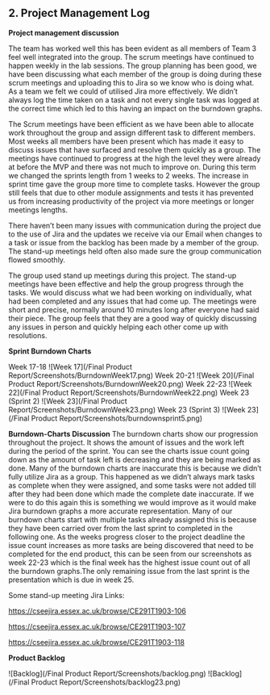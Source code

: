 ﻿

## 2. Project Management Log

**Project management discussion**

The team has worked well this has been evident as all members of Team 3 feel well integrated into the group. The scrum meetings have continued to happen weekly in the lab sessions. The group planning has been good, we have been discussing what each member of the group is doing during these scrum meetings and uploading this to Jira so we know who is doing what. As a team we felt we could of utilised Jira more effectively. We didn’t always log the time taken on a task and not every single task was logged at the correct time which led to this having an impact on the burndown graphs.


The Scrum meetings have been efficient as we have been able to allocate work throughout the group and assign different task to different members. Most weeks all members have been present which has made it easy to discuss issues that have surfaced and resolve them quickly as a group. The meetings have continued to progress at the high the level they were already at before the MVP and there was not much to improve on. During this term we changed the sprints length from 1 weeks to 2 weeks. The increase in sprint time gave the group more time to complete tasks. However the group still feels that due to other module assignments and tests it has prevented us from increasing productivity of the project via more meetings or longer meetings lengths.

There haven’t been many issues with communication during the project due to the use of Jira and the updates we receive via our Email when changes to a task or issue from the backlog has been made by a member of the group. The stand-up meetings held often also made sure the group communication flowed smoothly.

The group used stand up meetings during this project. The stand-up meetings have been effective and help the group progress through the tasks. We would discuss what we had been working on individually, what had been completed and any issues that had come up. The meetings were short and precise, normally around 10 minutes long after everyone had said their piece. The group feels that they are a good way of quickly discussing any issues in person and quickly helping each other come up with resolutions.

**Sprint Burndown Charts**

Week 17-18
![Week 17](/Final Product Report/Screenshots/BurndownWeek17.png)
Week 20-21
![Week 20](/Final Product Report/Screenshots/BurndownWeek20.png)
Week 22-23
![Week 22](/Final Product Report/Screenshots/BurndownWeek22.png)
Week 23 (Sprint 2)
![Week 23](/Final Product Report/Screenshots/BurndownWeek23.png)
Week 23 (Sprint 3)
![Week 23](/Final Product Report/Screenshots/burndownsprint5.png)

**Burndown-Charts Discussion**
The burndown charts show our progression throughout the project. It shows the amount of issues and the work left during the period of the sprint.  You can see the charts issue count going down as the amount of task left is decreasing and they are being marked as done. Many of the burndown charts are inaccurate this is because we didn’t fully utilize Jira as a group. This happened as we didn’t always mark tasks as complete when they were assigned, and some tasks were not added till after they had been done which made the complete date inaccurate. If we were to do this again this is something we would improve as it would make Jira burndown graphs a more accurate representation. Many of our burndown charts start with multiple tasks already assigned this is because they have been carried over from the last sprint to completed in the following one. As the weeks progress closer to the project deadline the issue count increases as more tasks are being discovered that need to be completed for the end product, this can be seen from our screenshots as week 22-23 which is the final week has the highest issue count out of all the burndown graphs.The only remaining issue from the last sprint is the presentation which is due in week 25.

Some stand-up meeting Jira Links:

https://cseejira.essex.ac.uk/browse/CE291T1903-106

https://cseejira.essex.ac.uk/browse/CE291T1903-107

https://cseejira.essex.ac.uk/browse/CE291T1903-118


**Product Backlog**

![Backlog](/Final Product Report/Screenshots/backlog.png)
![Backlog](/Final Product Report/Screenshots/backlog23.png)
